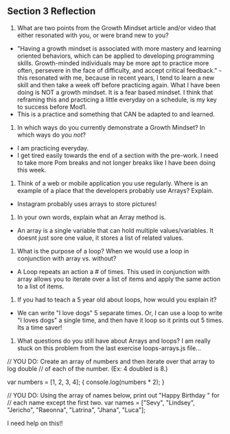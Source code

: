 ## Section 3 Reflection

1. What are two points from the Growth Mindset article and/or video that either resonated with you, or were brand new to you?
  * "Having a growth mindset is associated with more mastery and learning oriented behaviors, which can be applied to developing programming skills. Growth-minded individuals may be more apt to practice more often, persevere in the face of difficulty, and accept critical feedback." - this resonated with me, because in recent years, I tend to learn a new skill and then take a week off before practicing again. What I have been doing is NOT a growth mindset. It is a fear based mindset. I think that reframing this and practicing a little everyday on a schedule, is my key to success before Mod1.
  * This is a practice and something that CAN be adapted to and learned.

1. In which ways do you currently demonstrate a Growth Mindset? In which ways do you _not_?
  * I am practicing everyday.
  * I get tired easily towards the end of a section with the pre-work. I need to take more Pom breaks and not longer breaks like I have been doing this week.

1. Think of a web or mobile application you use regularly. Where is an example of a place that the developers probably use Arrays? Explain.
  * Instagram probably uses arrays to store pictures!

1. In your own words, explain what an Array method is.
  * An array is a single variable that can hold multiple values/variables. It doesnt just sore one value, it stores a list of related values.

1. What is the purpose of a loop? When we would use a loop in conjunction with array vs. without?
  * A Loop repeats an action a # of times. This used in conjunction with array allows you to iterate over a list of items and apply the same action to a list of items.

1. If you had to teach a 5 year old about loops, how would you explain it?
  * We can write "I love dogs" 5 separate times. Or, I can use a loop to write "I loves dogs" a single time, and then have it loop so it prints out 5 times. Its a time saver!

1. What questions do you still have about Arrays and loops?
  I am really stuck on this problem from the last exercise loops-arrays.js file...

  // YOU DO: Create an array of numbers and then iterate over that array to log double
  // of each of the number. (Ex: 4 doubled is 8.)

  var numbers = [1, 2, 3, 4]; {
  console.log(numbers * 2);
  }

  // YOU DO: Using the array of names below, print out "Happy Birthday <name>" for
  // each name except the first two.
  var names = ["Sevy", "Lindsey", "Jericho", "Raeonna", "Latrina", "Jhana", "Luca"];

  I need help on this!!
